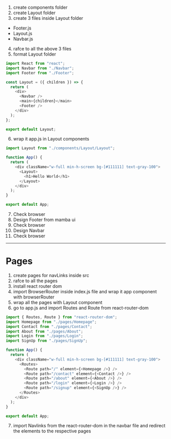 1. create components folder
2. create Layout folder
3. create 3 files inside Layout folder

- Footer.js
- Layout.js
- Navbar.js

4. rafce to all the above 3 files
5. format Layout folder

```js
import React from "react";
import Navbar from "./Navbar";
import Footer from "./Footer";

const Layout = ({ children }) => {
  return (
    <div>
      <Navbar />
      <main>{children}</main>
      <Footer />
    </div>
  );
};

export default Layout;
```

6. wrap it app.js in Layout components

```js
import Layout from "./components/Layout/Layout";

function App() {
  return (
    <div className="w-full min-h-screen bg-[#111111] text-gray-100">
      <Layout>
        <h1>Hello World</h1>
      </Layout>
    </div>
  );
}

export default App;
```

7. Check browser
8. Design Footer from mamba ui
9. Check browser
10. Design Navbar
11. Check browser

---

# Pages

1. create pages for navLinks inside src
2. rafce to all the pages
3. install react router dom
4. import BrowserRouter inside index.js file and wrap it app component with browserRouter
5. wrap all the pages with Layout component
6. go to app.js and import Routes and Route from react-router-dom

```js
import { Routes, Route } from "react-router-dom";
import Homepage from "./pages/Homepage";
import Contact from "./pages/Contact";
import About from "./pages/About";
import Login from "./pages/Login";
import SignUp from "./pages/SignUp";

function App() {
  return (
    <div className="w-full min-h-screen bg-[#111111] text-gray-100">
      <Routes>
        <Route path="/" element={<Homepage />} />
        <Route path="/contact" element={<Contact />} />
        <Route path="/about" element={<About />} />
        <Route path="/login" element={<Login />} />
        <Route path="/signup" element={<SignUp />} />
      </Routes>
    </div>
  );
}

export default App;
```

7. import Navlinks from the react-router-dom in the navbar file and redirect the elements to the respective pages
